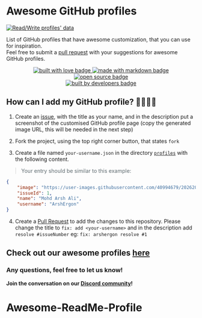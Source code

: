 # Awesome GitHub profiles

[![Read/Write profiles' data](https://github.com/OnCampus-Community/awesome-github-profiles/actions/workflows/main.yml/badge.svg)](https://github.com/OnCampus-Community/awesome-github-profiles/actions/workflows/main.yml)

List of GitHub profiles that have awesome customization, that you can use for inspiration.\
Feel free to submit a [pull request](https://github.com/OnCampus-Community/awesome-github-profiles/pulls) with your suggestions for awesome GitHub profiles.

<p align="center">
  <a href="https://github.com/OnCampus-Community" target="_blank" rel="noopener noreferrer">
    <img src="https://forthebadge.com/images/badges/built-with-love.svg" alt="built with love badge" />
 </a>
  <a href="https://github.com/OnCampus-Community" target="_blank" rel="noopener noreferrer">
    <img src="https://forthebadge.com/images/badges/made-with-markdown.svg" alt="made with markdown badge" />
 </a>
  <a href="https://github.com/OnCampus-Community" target="_blank" rel="noopener noreferrer">
    <img src="https://forthebadge.com/images/badges/open-source.svg" alt="open source badge" />
 </a>
 <br />
  <a href="https://github.com/OnCampus-Community" target="_blank" rel="noopener noreferrer">
    <img src="https://forthebadge.com/images/badges/built-by-developers.svg" alt="built by developers badge" />
 </a>
</p>

## How can I add my GitHub profile? 🤷‍♀️🤷‍♂️

1. Create an [issue](https://github.com/OnCampus-Community/awesome-github-profiles/issues), with the title as your name, and in the description put a screenshot of the customised GitHub profile page (copy the generated image URL, this will be needed in the next step)

2. Fork the project, using the top right corner button, that states `fork`

3. Create a file named `your-username.json` in the directory [`profiles`](/profiles) with the following content.

> <span style="color: #606c71">Your entry should be similar to this example:</span>

```json
{
    "image": "https://user-images.githubusercontent.com/40994679/202620090-74f8b8e3-3282-4b5f-b77e-96536a8a8938.png",
    "issueId": 1,
    "name": "Mohd Arsh Ali",
    "username": "ArshErgon"
}
```

4. Create a [Pull Request](https://github.com/OnCampus-Community/awesome-github-profiles/pulls) to add the changes to this repository. Please change the title to `fix: add <your-username>` and in the description add `resolve #issueNumber` eg: ```fix: arshergon resolve #1```


## Check out our awesome profiles [here](profiles.md)

### Any questions, feel free to let us know!

**Join the conversation on our [Discord community](https://discord.gg/rBnYwJC5)!**

# Awesome-ReadMe-Profile
